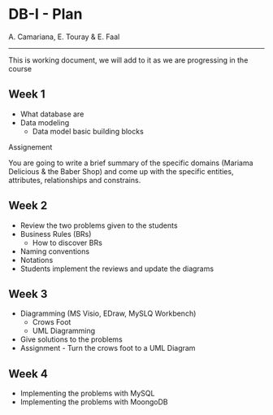 # DB-I - Plan

A. Camariana, E. Touray & E. Faal

---

This is working document, we will add to it as we are progressing in the course

## Week 1

- What database are
- Data modeling
  - Data model basic building blocks

Assignement

You are going to write a brief summary of the specific domains (Mariama Delicious & the Baber Shop) and come up with the specific entities, attributes, relationships and constrains.



## Week 2

- Review the two problems given to the students
- Business Rules (BRs)
  - How to discover BRs
- Naming conventions
- Notations
- Students implement the reviews and update the diagrams

## Week 3

- Diagramming (MS Visio, EDraw, MySLQ Workbench)
  - Crows Foot
  - UML Diagramming
- Give solutions to the problems
- Assignment - Turn the crows foot to a UML Diagram

## Week 4

- Implementing the problems with MySQL
- Implementing the problems with MoongoDB